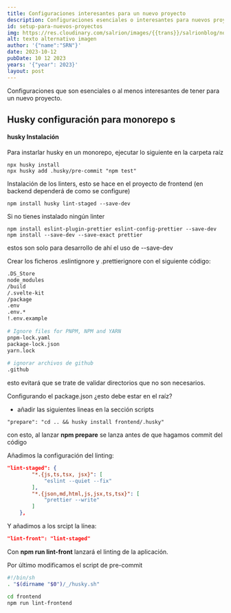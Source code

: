 ```yaml
---
title: Configuraciones interesantes para un nuevo proyecto
description: Configuraciones esenciales o interesantes para nuevos proyectos que facilitan la vida a un desarrollador
id: setup-para-nuevos-proyectos
img: https://res.cloudinary.com/salrion/images/{{trans}}/salrionblog/nombre-imagen-real/nombre-descriptivo-imagen.jpg
alt: texto alternativo imagen
author: '{"name":"SRN"}'
date: 2023-10-12
pubDate: 10 12 2023
years: '{"year": 2023}'
layout: post
---
```

Configuraciones que son esenciales o al menos interesantes de tener para un nuevo proyecto.

  
## Husky configuración para monorepo  s
  
#### husky Instalación
  
Para instarlar husky en un monorepo, ejecutar lo siguiente en la carpeta raíz
  
```shell  
npx husky install
npx husky add .husky/pre-commit "npm test"
```  
  
Instalación de los linters, esto se hace en el proyecto de frontend (en backend dependerá de como se configure)

```shell  
npm install husky lint-staged --save-dev
``` 

Si no tienes instalado ningún linter
```shell  
npm install eslint-plugin-prettier eslint-config-prettier --save-dev
npm install --save-dev --save-exact prettier
```

estos son solo para desarrollo de ahí el uso de --save-dev

  
Crear los ficheros .eslintignore y .prettierignore con el siguiente código:

```sh
.DS_Store  
node_modules  
/build  
/.svelte-kit  
/package  
.env  
.env.*  
!.env.example  
  
# Ignore files for PNPM, NPM and YARN  
pnpm-lock.yaml  
package-lock.json  
yarn.lock  
  
# ignorar archivos de github  
.github 
```  
esto evitará que se trate de validar directorios que no son necesarios.


Configurando el package.json ¿esto debe estar en el raíz?
- añadir las siguientes lineas en la sección scripts 
```
"prepare": "cd .. && husky install frontend/.husky"
```
 con esto, al lanzar  __npm prepare__ se lanza antes de que hagamos commit del código

Añadimos la configuración del linting:
```json
"lint-staged": {
        "*.{js,ts,tsx, jsx}": [
            "eslint --quiet --fix"
        ],
        "*.{json,md,html,js,jsx,ts,tsx}": [
            "prettier --write"
        ]
    },
```

Y añadimos a los srcipt la línea:
```json 
"lint-front": "lint-staged"
```

Con __npm run lint-front__ lanzará el linting de la aplicación.

Por último modificamos el script de pre-commit 
```sh
#!/bin/sh
. "$(dirname "$0")/_/husky.sh"

cd frontend
npm run lint-frontend
```
